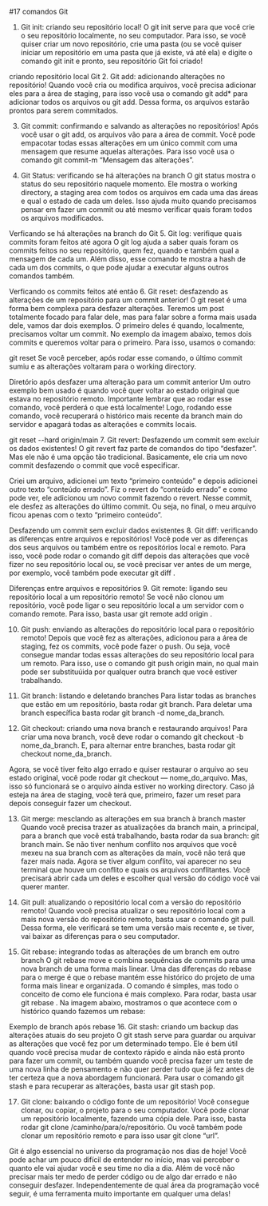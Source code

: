 #17 comandos Git 

1. Git init: criando seu repositório local!
O git init serve para que você crie o seu repositório localmente, no seu computador. Para isso, se você quiser criar um novo repositório, crie uma pasta (ou se você quiser iniciar um repositório em uma pasta que já existe, vá até ela) e digite o comando git init e pronto, seu repositório Git foi criado! 

criando repositório local Git
2. Git add: adicionando alterações no repositório!
Quando você cria ou modifica arquivos, você precisa adicionar eles para a área de staging, para isso você usa o comando git add* para adicionar todos os arquivos ou git add<nome-do-arquivo>. Dessa forma, os arquivos estarão prontos para serem commitados.

3. Git commit: confirmando e salvando as alterações no repositórios!
Após você usar o git add, os arquivos vão para a área de commit. Você pode empacotar todas essas alterações em um único commit com uma mensagem que resume aquelas alterações. Para isso você usa o comando git commit-m “Mensagem das alterações”.

4. Git Status: verificando se há alterações na branch
O git status mostra o status do seu repositório naquele momento. Ele mostra o working directory, a staging area com todos os arquivos em cada uma das áreas e qual o estado de cada um deles. Isso ajuda muito quando precisamos pensar em fazer um commit ou até mesmo verificar quais foram todos os arquivos modificados.  

Verficando se há alterações na branch do Git
5. Git log: verifique quais commits foram feitos até agora
O git log ajuda a saber quais foram os commits feitos no seu repositório, quem fez, quando e também qual a mensagem de cada um. Além disso, esse comando te mostra a hash de cada um dos commits, o que pode ajudar a executar alguns outros comandos também. 

Verficando os commits feitos até então
6. Git reset: desfazendo as alterações de um repositório para um commit anterior!
O git reset é uma forma bem complexa para desfazer alterações. Teremos um post totalmente focado para falar dele, mas para falar sobre a forma mais usada dele, vamos dar dois exemplos. O primeiro deles é quando, localmente, precisamos voltar um commit. No exemplo da imagem abaixo, temos dois commits e queremos voltar para o primeiro. Para isso, usamos o comando:

git reset <hash do commit que queremos voltar>
Se você perceber, após rodar esse comando, o último commit sumiu e as alterações voltaram para o working directory. 

Diretório após desfazer uma alteração para um commit anterior
Um outro exemplo bem usado é quando você quer voltar ao estado original que estava no repositório remoto. Importante lembrar que ao rodar esse comando, você perderá o que está localmente! Logo, rodando esse comando, você recuperará o histórico mais recente da branch main do servidor e apagará todas as alterações e commits locais.

git reset --hard origin/main
7. Git revert: Desfazendo um commit sem excluir os dados existentes!
O git revert faz parte de comandos do tipo “desfazer”. Mas ele não é uma opção tão tradicional. Basicamente, ele cria um novo commit desfazendo o commit que você especificar.

Criei um arquivo, adicionei um texto “primeiro conteúdo” e depois adicionei outro texto “conteúdo errado”. Fiz o revert do “conteúdo errado” e como pode ver, ele adicionou um novo commit fazendo o revert. Nesse commit, ele desfez as alterações do último commit. Ou seja, no final, o meu arquivo ficou apenas com o texto “primeiro conteúdo”.

Desfazendo um commit sem excluir dados existentes
8. Git diff: verificando as diferenças entre arquivos e repositórios!
Você pode ver as diferenças dos seus arquivos ou também entre os repositórios local e remoto. Para isso, você pode rodar o comando git diff depois das alterações que você fizer no seu repositório local ou, se você precisar ver antes de um merge, por exemplo, você também pode executar git diff <branch origem> <branch destino>.

Diferenças entre arquivos e repositórios
9. Git remote: ligando seu repositório local a um repositório remoto!
Se você não clonou um repositório, você pode ligar o seu repositório local a um servidor com o comando remote. Para isso, basta usar git remote add origin <servidor>.

10. Git push: enviando as alterações do repositório local para o repositório remoto!
Depois que você fez as alterações, adicionou para a área de staging, fez os commits, você pode fazer o push. Ou seja, você consegue mandar todas essas alterações do seu repositório local para um remoto. Para isso, use o comando git push origin main, no qual main pode ser substituúida por qualquer outra branch que você estiver trabalhando. 

11. Git branch: listando e deletando branches 
Para listar todas as branches que estão em um repositório, basta rodar git branch. Para deletar uma branch específica basta rodar git branch -d nome_da_branch.

12. Git checkout: criando uma nova branch e restaurando arquivos!
Para criar uma nova branch, você deve rodar o comando git checkout -b nome_da_branch. E, para alternar entre branches, basta rodar git checkout nome_da_branch.

Agora, se você tiver feito algo errado e quiser restaurar o arquivo ao seu estado original, você pode rodar git checkout — nome_do_arquivo. Mas, isso só funcionará se o arquivo ainda estiver no working directory. Caso já esteja na área de staging, você terá que, primeiro, fazer um reset para depois conseguir fazer um checkout.

13. Git merge: mesclando as alterações em sua branch à branch master
Quando você precisa trazer as atualizações da branch main, a principal, para a branch que você está trabalhando, basta rodar da sua branch: git branch main. Se não tiver nenhum conflito nos arquivos que você mexeu na sua branch com as alterações da main, você não terá que fazer mais nada. Agora se tiver algum conflito, vai aparecer no seu terminal que houve um conflito e quais os arquivos conflitantes. Você precisará abrir cada um deles e escolher qual versão do código você vai querer manter.  

14. Git pull: atualizando o repositório local com a versão do repositório remoto! 
Quando você precisa atualizar o seu repositório local com a mais nova versão do repositório remoto, basta usar o comando git pull. Dessa forma, ele verificará se tem uma versão mais recente e, se tiver, vai baixar as diferenças para o seu computador.  

15. Git rebase: integrando todas as alterações de um branch em outro branch
O git rebase move e combina sequências de commits para uma nova branch de uma forma mais linear. Uma das diferenças do rebase para o merge é que o rebase mantém esse histórico do projeto de uma forma mais linear e organizada. O comando é simples, mas todo o conceito de como ele funciona é mais complexo. Para rodar, basta usar git rebase <branch>. Na imagem abaixo, mostramos o que acontece com o histórico quando fazemos um rebase:

Exemplo de branch após rebase
16. Git stash: criando um backup das alterações atuais do seu projeto
O git stash serve para guardar ou arquivar as alterações que você fez por um determinado tempo. Ele é bem útil quando você precisa mudar de contexto rápido e ainda não está pronto para fazer um commit, ou também quando você precisa fazer um teste de uma nova linha de pensamento e não quer perder tudo que já fez antes de ter certeza que a nova abordagem funcionará. Para usar o comando git stash e para recuperar as alterações, basta usar git stash pop.

17. Git clone: baixando o código fonte de um repositório!
Você consegue clonar, ou copiar, o projeto para o seu computador. Você pode clonar um repositório localmente, fazendo uma cópia dele. Para isso, basta rodar git clone /caminho/para/o/repositório. Ou você também pode clonar um repositório remoto e para isso usar git clone “url”.

Git é algo essencial no universo da programação nos dias de hoje! Você pode achar um pouco difícil de entender no início, mas vai perceber o quanto ele vai ajudar você e seu time no dia a dia. Além de você não precisar mais ter medo de perder código ou de algo dar errado e não conseguir desfazer. Independentemente de qual área da programação você seguir, é uma ferramenta muito importante em qualquer uma delas!
